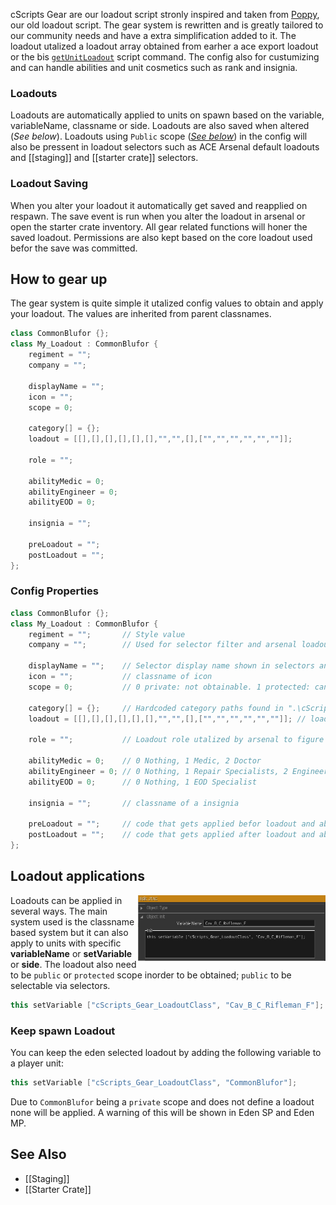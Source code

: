 cScripts Gear are our loadout script stronly inspired and taken from [Poppy](https://github.com/BaerMitUmlaut/Poppy/), our old loadout script. The gear system is rewritten and is greatly tailored to our community needs and have a extra simplification added to it. The loadout utalized a loadout array obtained from earher a ace export loadout or the bis [`getUnitLoadout`](https://community.bistudio.com/wiki/getUnitLoadout) script command. The config also for custumizing and can handle abilities and unit cosmetics such as rank and insignia.

### Loadouts
Loadouts are automatically applied to units on spawn based on the variable, variableName, classname or side. Loadouts are also saved when altered (*See below*). Loadouts using `Public` scope (*[See below](https://github.com/7Cav/cScripts/wiki/Gear#how-to-gear-up)*) in the config will also be pressent in loadout selectors such as ACE Arsenal default loadouts and [[staging]] and [[starter crate]] selectors.

### Loadout Saving
When you alter your loadout it automatically get saved and reapplied on respawn. The save event is run when you alter the loadout in arsenal or open the starter crate inventory. All gear related functions will honer the saved loadout. Permissions are also kept based on the core loadout used befor the save was committed.

## How to gear up
The gear system is quite simple it utalized config values to obtain and apply your loadout. The values are inherited from parent classnames.

```cpp
class CommonBlufor {};
class My_Loadout : CommonBlufor {
    regiment = "";
    company = "";

    displayName = "";
    icon = "";
    scope = 0;

    category[] = {};
    loadout = [[],[],[],[],[],[],"","",[],["","","","","",""]];

    role = "";

    abilityMedic = 0;
    abilityEngineer = 0;
    abilityEOD = 0;

    insignia = "";

    preLoadout = "";
    postLoadout = "";
};
```
### Config Properties
```cpp
class CommonBlufor {};
class My_Loadout : CommonBlufor {
    regiment = "";       // Style value
    company = "";        // Used for selector filter and arsenal loadout name

    displayName = "";    // Selector display name shown in selectors and arsenal
    icon = "";           // classname of icon
    scope = 0;           // 0 private: not obtainable. 1 protected: can be used but not selected. 2 public: can be selected and used

    category[] = {};     // Hardcoded category paths found in ".\cScripts\CavFnc\functions\systems\fn_setupLoadoutCategories.sqf"
    loadout = [[],[],[],[],[],[],"","",[],["","","","","",""]]; // loadout array none quoted wraped

    role = "";           // Loadout role utalized by arsenal to figure out extended items [office, squadleader,  fireteamleader, medic]

    abilityMedic = 0;    // 0 Nothing, 1 Medic, 2 Doctor
    abilityEngineer = 0; // 0 Nothing, 1 Repair Specialists, 2 Engineer
    abilityEOD = 0;      // 0 Nothing, 1 EOD Specialist

    insignia = "";       // classname of a insignia

    preLoadout = "";     // code that gets applied befor loadout and abilities are applied
    postLoadout = "";    // code that gets applied after loadout and abilities are applied
};
```

## Loadout applications
<img align="right" width="300" height="105" src="https://github.com/7Cav/cScripts/blob/master/resourses/wikigfx/gear_applyloadout_examples.png">Loadouts can be applied in several ways. The main system used is the classname based system but it can also apply to units with specific **variableName** or **setVariable** or **side**. The loadout also need to be `public` or `protected` scope inorder to be obtained; `public` to be selectable via selectors.
```cpp
this setVariable ["cScripts_Gear_LoadoutClass", "Cav_B_C_Rifleman_F"];
```
### Keep spawn Loadout
You can keep the eden selected loadout by adding the following variable to a player unit:
```cpp
this setVariable ["cScripts_Gear_LoadoutClass", "CommonBlufor"];
```
Due to `CommonBlufor` being a `private` scope and does not define a loadout none will be applied. A warning of this will be shown in Eden SP and Eden MP.

## See Also
- [[Staging]]
- [[Starter Crate]]
